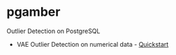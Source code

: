 # pgamber

Outlier Detection on PostgreSQL

- VAE Outlier Detection on numerical data - [Quickstart](./procs/outlier-detection/vae/README.md)
